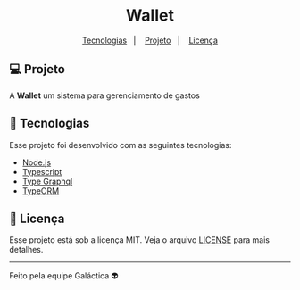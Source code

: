<h1 align="center">Wallet</h1>

<p align="center">
  <a href="#-tecnologias">Tecnologias</a>&nbsp;&nbsp;&nbsp;|&nbsp;&nbsp;&nbsp;
  <a href="#-projeto">Projeto</a>&nbsp;&nbsp;&nbsp;|&nbsp;&nbsp;&nbsp;
  <a href="#-licença">Licença</a>
</p>

## 💻 Projeto

A **Wallet** um sistema para gerenciamento de gastos

## 🚀 Tecnologias

Esse projeto foi desenvolvido com as seguintes tecnologias:

- [Node.js](https://nodejs.org/en/)
- [Typescript](https://www.typescriptlang.org/)
- [Type Graphql](https://typegraphql.com/)
- [TypeORM](https://typeorm.io/)

## 📝 Licença

Esse projeto está sob a licença MIT. Veja o arquivo [LICENSE](LICENSE.md) para mais detalhes.

---

Feito pela equipe Galáctica 👽

